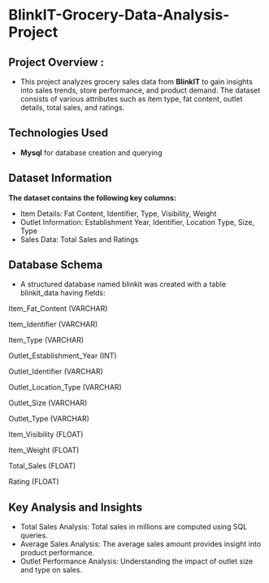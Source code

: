 # BlinkIT-Grocery-Data-Analysis-Project

## Project Overview :

* This project analyzes grocery sales data from **BlinkIT** to gain insights into sales trends, store performance, and product demand. The dataset consists of various attributes such as item type, fat content, outlet details, total sales, and ratings.

## Technologies Used

* **Mysql** for database creation and querying


## Dataset Information

**The dataset contains the following key columns:**

* Item Details: Fat Content, Identifier, Type, Visibility, Weight<br>
* Outlet Information: Establishment Year, Identifier, Location Type, Size, Type<br>
* Sales Data: Total Sales and Ratings

## Database Schema

* A structured database named blinkit was created with a table blinkit_data having fields:<br>

Item_Fat_Content (VARCHAR)

Item_Identifier (VARCHAR)

Item_Type (VARCHAR)

Outlet_Establishment_Year (INT)

Outlet_Identifier (VARCHAR)

Outlet_Location_Type (VARCHAR)

Outlet_Size (VARCHAR)

Outlet_Type (VARCHAR)

Item_Visibility (FLOAT)

Item_Weight (FLOAT)

Total_Sales (FLOAT)

Rating (FLOAT)


## Key Analysis and Insights

* Total Sales Analysis: Total sales in millions are computed using SQL queries.<br>
* Average Sales Analysis: The average sales amount provides insight into product performance.<br>
* Outlet Performance Analysis: Understanding the impact of outlet size and type on sales.
